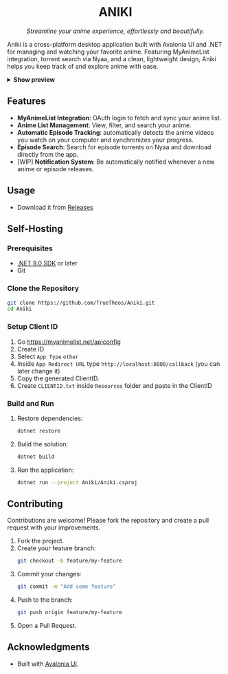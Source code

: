 <h1 align="center">ANIKI</h1>

<p align="center"><i>Streamline your anime experience, effortlessly and beautifully.</i></p>

Aniki is a cross-platform desktop application built with Avalonia UI and .NET for managing and watching your favorite anime. Featuring MyAnimeList integration, torrent search via Nyaa, and a clean, lightweight design, Aniki helps you keep track of and explore anime with ease.

<details>
  <summary><b>Show preview</b></summary>

![UI Preview](https://imgur.com/BmEyU0o)
![UI Preview](https://imgur.com/K3gQIsR)
![UI Preview](https://imgur.com/pi3iPSW)

</details>

## Features

- **MyAnimeList Integration**: OAuth login to fetch and sync your anime list.
- **Anime List Management**: View, filter, and search your anime.
- **Automatic Episode Tracking**: automatically detects the anime videos you watch on your computer and synchronizes your progress.
- **Episode Search**: Search for episode torrents on Nyaa and download directly from the app.
- [WIP] **Notification System**: Be automatically notified whenever a new anime or episode releases.

## Usage

- Download it from [Releases](https://github.com/TrueTheos/Aniki/releases)

## Self-Hosting

### Prerequisites

- [.NET 9.0 SDK](https://dotnet.microsoft.com/download) or later
- Git

### Clone the Repository

```bash
git clone https://github.com/TrueTheos/Aniki.git
cd Aniki
```

### Setup Client ID

1. Go https://myanimelist.net/apiconfig
2. Create ID
3. Select `App Type` `other`
4. Inside `App Redirect URL` type `http://localhost:8000/callback` (you can later change it)
5. Copy the generated ClientID.
6. Create `CLIENTID.txt` inside `Resources` folder and paste in the ClientID

### Build and Run

1. Restore dependencies:
   ```bash
   dotnet restore
   ```
2. Build the solution:
   ```bash
   dotnet build
   ```
3. Run the application:
   ```bash
   dotnet run --project Aniki/Aniki.csproj
   ```
   
## Contributing

Contributions are welcome! Please fork the repository and create a pull request with your improvements.

1. Fork the project.
2. Create your feature branch:
   ```bash
   git checkout -b feature/my-feature
   ```
3. Commit your changes:
   ```bash
   git commit -m "Add some feature"
   ```
4. Push to the branch:
   ```bash
   git push origin feature/my-feature
   ```
5. Open a Pull Request.

## Acknowledgments

- Built with [Avalonia UI](https://avaloniaui.net/).

